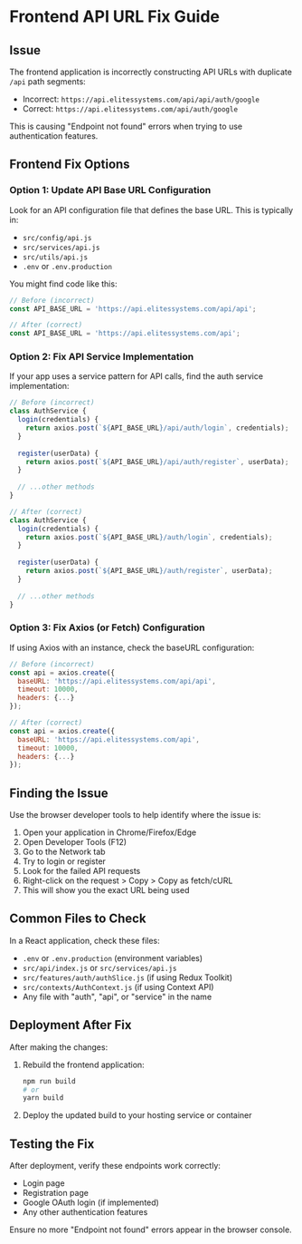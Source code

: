 # Frontend API URL Fix Guide

## Issue
The frontend application is incorrectly constructing API URLs with duplicate `/api` path segments:
- Incorrect: `https://api.elitessystems.com/api/api/auth/google`
- Correct: `https://api.elitessystems.com/api/auth/google`

This is causing "Endpoint not found" errors when trying to use authentication features.

## Frontend Fix Options

### Option 1: Update API Base URL Configuration

Look for an API configuration file that defines the base URL. This is typically in:
- `src/config/api.js`
- `src/services/api.js`
- `src/utils/api.js`
- `.env` or `.env.production`

You might find code like this:
```javascript
// Before (incorrect)
const API_BASE_URL = 'https://api.elitessystems.com/api/api';

// After (correct)
const API_BASE_URL = 'https://api.elitessystems.com/api';
```

### Option 2: Fix API Service Implementation

If your app uses a service pattern for API calls, find the auth service implementation:

```javascript
// Before (incorrect)
class AuthService {
  login(credentials) {
    return axios.post(`${API_BASE_URL}/api/auth/login`, credentials);
  }
  
  register(userData) {
    return axios.post(`${API_BASE_URL}/api/auth/register`, userData);
  }
  
  // ...other methods
}

// After (correct)
class AuthService {
  login(credentials) {
    return axios.post(`${API_BASE_URL}/auth/login`, credentials);
  }
  
  register(userData) {
    return axios.post(`${API_BASE_URL}/auth/register`, userData);
  }
  
  // ...other methods
}
```

### Option 3: Fix Axios (or Fetch) Configuration

If using Axios with an instance, check the baseURL configuration:

```javascript
// Before (incorrect)
const api = axios.create({
  baseURL: 'https://api.elitessystems.com/api/api',
  timeout: 10000,
  headers: {...}
});

// After (correct)
const api = axios.create({
  baseURL: 'https://api.elitessystems.com/api',
  timeout: 10000,
  headers: {...}
});
```

## Finding the Issue

Use the browser developer tools to help identify where the issue is:

1. Open your application in Chrome/Firefox/Edge
2. Open Developer Tools (F12)
3. Go to the Network tab
4. Try to login or register
5. Look for the failed API requests
6. Right-click on the request > Copy > Copy as fetch/cURL
7. This will show you the exact URL being used

## Common Files to Check

In a React application, check these files:
- `.env` or `.env.production` (environment variables)
- `src/api/index.js` or `src/services/api.js`
- `src/features/auth/authSlice.js` (if using Redux Toolkit)
- `src/contexts/AuthContext.js` (if using Context API)
- Any file with "auth", "api", or "service" in the name

## Deployment After Fix

After making the changes:

1. Rebuild the frontend application:
   ```bash
   npm run build
   # or
   yarn build
   ```

2. Deploy the updated build to your hosting service or container

## Testing the Fix

After deployment, verify these endpoints work correctly:
- Login page
- Registration page
- Google OAuth login (if implemented)
- Any other authentication features

Ensure no more "Endpoint not found" errors appear in the browser console.